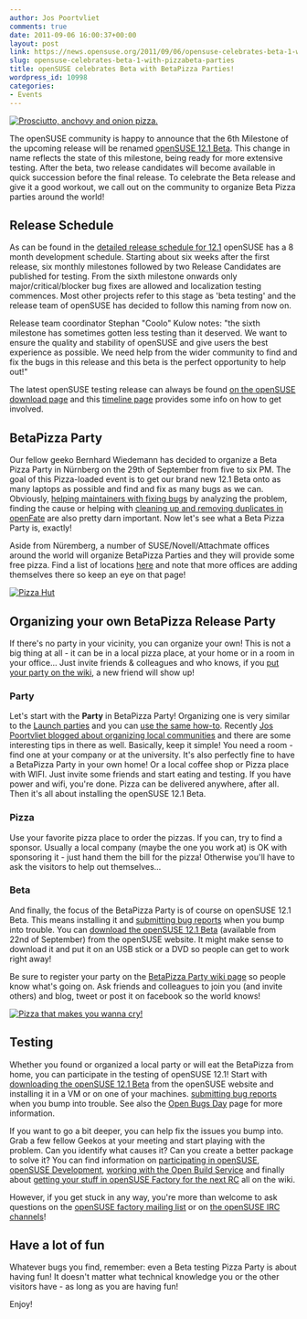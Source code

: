 ```yaml
---
author: Jos Poortvliet
comments: true
date: 2011-09-06 16:00:37+00:00
layout: post
link: https://news.opensuse.org/2011/09/06/opensuse-celebrates-beta-1-with-pizzabeta-parties/
slug: opensuse-celebrates-beta-1-with-pizzabeta-parties
title: openSUSE celebrates Beta with BetaPizza Parties!
wordpress_id: 10998
categories:
- Events
---
```


[![Prosciutto, anchovy and onion pizza.](http://farm1.static.flickr.com/248/459381964_4d7141d15f_m.jpg)](http://www.flickr.com/photos/giovannijl-s_photohut/459381964/)

The openSUSE community is happy to announce that the 6th Milestone of the upcoming release will be renamed [openSUSE 12.1 Beta](http://en.opensuse.org/Portal:12.1). This change in name reflects the state of this milestone, being ready for more extensive testing. After the beta, two release candidates will become available in quick succession before the final release. To celebrate the Beta release and give it a good workout, we call out on the community to organize Beta Pizza parties around the world!
<!-- more -->


## Release Schedule


As can be found in the [detailed release schedule for 12.1](http://www.suse.de/~coolo/opensuse_12.1/) openSUSE has a 8 month development schedule. Starting about six weeks after the first release, six monthly milestones followed by two Release Candidates are published for testing. From the sixth milestone onwards only major/critical/blocker bug fixes are allowed and localization testing commences. Most other projects refer to this stage as 'beta testing' and the release team of openSUSE has decided to follow this naming from now on.

Release team coordinator Stephan "Coolo" Kulow notes: "the sixth milestone has sometimes gotten less testing than it deserved. We want to ensure the quality and stability of openSUSE and give users the best experience as possible. We need help from the wider community to find and fix the bugs in this release and this beta is the perfect opportunity to help out!"

The latest openSUSE testing release can always be found [on the openSUSE download page](http://software.opensuse.org/developer) and this [timeline page](http://simile.mit.edu/shelf/OpenSUSE_release_cycle/openSUSE_12.1_Beta_1_release) provides some info on how to get involved.


## BetaPizza Party


Our fellow geeko Bernhard Wiedemann has decided to organize a Beta Pizza Party in Nürnberg on the 29th of September from five to six PM. The goal of this Pizza-loaded event is to get our brand new 12.1 Beta onto as many laptops as possible and find and fix as many bugs as we can. Obviously, [helping maintainers with fixing bugs](http://en.opensuse.org/openSUSE:How_to_contribute_to_Factory) by analyzing the problem, finding the cause or helping with [cleaning up and removing duplicates in openFate](http://en.opensuse.org/openSUSE:Openfate_screening) are also pretty darn important. Now let's see what a Beta Pizza Party is, exactly!

Aside from Nüremberg, a number of SUSE/Novell/Attachmate offices around the world will organize BetaPizza Parties and they will provide some free pizza. Find a list of locations [here](http://en.opensuse.org/openSUSE:BetaPizzaParty) and note that more offices are adding themselves there so keep an eye on that page!

[![Pizza Hut](http://farm5.static.flickr.com/4053/4225166405_bb5ab44c29_m.jpg)](http://www.flickr.com/photos/ferret111/4225166405/)


## Organizing your own BetaPizza Release Party


If there's no party in your vicinity, you can organize your own! This is not a big thing at all - it can be in a local pizza place, at your home or in a room in your office... Just invite friends & colleagues and who knows, if you [put your party on the wiki](http://en.opensuse.org/openSUSE:BetaPizzaParty), a new friend will show up!


### Party


Let's start with the **Party** in BetaPizza Party! Organizing one is very similar to the [Launch parties](http://en.opensuse.org/openSUSE:Launch_party_HOWTO) and you can [use the same how-to](http://en.opensuse.org/openSUSE:Launch_party_HOWTO). Recently [Jos Poortvliet blogged about organizing local communities](http://blog.jospoortvliet.com/2011/08/10-steps-to-building-local-community.html) and there are some interesting tips in there as well. Basically, keep it simple! You need a room - find one at your company or at the university. It's also perfectly fine to have a BetaPizza Party in your own home! Or a local coffee shop or Pizza place with WIFI. Just invite some friends and start eating and testing. If you have power and wifi, you're done. Pizza can be delivered anywhere, after all. Then it's all about installing the openSUSE 12.1 Beta.


### Pizza


Use your favorite pizza place to order the pizzas. If you can, try to find a sponsor. Usually a local company (maybe the one you work at) is OK with sponsoring it - just hand them the bill for the pizza! Otherwise you'll have to ask the visitors to help out themselves...


### Beta


And finally, the focus of the BetaPizza Party is of course on openSUSE 12.1 Beta. This means installing it and [submitting bug reports](http://en.opensuse.org/openSUSE:Submitting_bug_reports) when you bump into trouble. You can [download the openSUSE 12.1 Beta](http://software.opensuse.org/developer) (available from 22nd of September) from the openSUSE website. It might make sense to download it and put it on an USB stick or a DVD so people can get to work right away!

Be sure to register your party on the [BetaPizza Party wiki page](http://en.opensuse.org/openSUSE:BetaPizzaParty) so people know what's going on. Ask friends and colleagues to join you (and invite others) and blog, tweet or post it on facebook so the world knows!

[![Pizza that makes you wanna cry!](http://farm2.static.flickr.com/1227/597174047_3eb1429c8b_m.jpg)](http://www.flickr.com/photos/57231735@N00/597174047/)


## Testing


Whether you found or organized a local party or will eat the BetaPizza from home, you can participate in the testing of openSUSE 12.1! Start with [downloading the openSUSE 12.1 Beta](http://software.opensuse.org/developer) from the openSUSE website and installing it in a VM or on one of your machines. [submitting bug reports](http://en.opensuse.org/openSUSE:Submitting_bug_reports) when you bump into trouble. See also the [Open Bugs Day](http://en.opensuse.org/openSUSE:Open-Bugs-Day) page for more information.

If you want to go a bit deeper, you can help fix the issues you bump into. Grab a few fellow Geekos at your meeting and start playing with the problem. Can you identify what causes it? Can you create a better package to solve it? You can find information on [participating in openSUSE](http://en.opensuse.org/Portal:How_to_participate), [openSUSE Development](http://en.opensuse.org/Portal:Development), [working with the Open Build Service](http://en.opensuse.org/Portal:Build_Service) and finally about [getting your stuff in openSUSE Factory for the next RC](http://en.opensuse.org/openSUSE:How_to_contribute_to_Factory) all on the wiki.

However, if you get stuck in any way, you're more than welcome to ask questions on the [openSUSE factory mailing list](http://lists.opensuse.org/opensuse-factory) or on [the openSUSE IRC channels](http://en.opensuse.org/openSUSE:Communication_channels#Instant_chat_.28IRC.29)!


## Have a lot of fun


Whatever bugs you find, remember: even a Beta testing Pizza Party is about having fun! It doesn't matter what technical knowledge you or the other visitors have - as long as you are having fun!

Enjoy!
